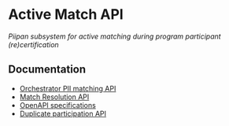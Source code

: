 # Active Match API

*Piipan subsystem for active matching during program participant (re)certification*

## Documentation

* [Orchestrator PII matching API](./docs/orchestrator-match.md)
* [Match Resolution API](./docs/match-resolution.md)
* [OpenAPI specifications](./docs/openapi.md)
* [Duplicate participation API](./docs/duplicate-participation-api.md)
